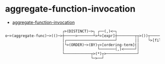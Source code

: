 # aggregate-function-invocation

- [aggregate-function-invocation](<https://www.sqlite.org/syntax/aggregate-function-invocation.html>)

```txt
                          ┌>(DISTINCT)─>┐ ┌──(,)<─┐
o─>(aggregate-func)─>(()─>┼─────>───────┴>┴>[expr]┼────────┬┬>())┬────────>───────┬>o
                          │┌──────────────────────┘        ││    └>[filter-clause]┘
                          │└>(ORDER)─>(BY)┬>[ordering-term]┤│
                          │               └───────(,)<─────┘│
                          └────────────┬>(*)┬>──────────────┘
                                       └─>──┘
```
